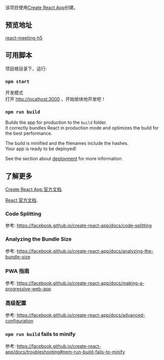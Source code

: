 该项目使用[Create React App](https://github.com/facebook/create-react-app)创建。

## 预览地址

[react-meeting-h5](https://zerosoul.github.io/react-meeting-h5)

## 可用脚本

项目根目录下，运行:

### `npm start`

开发模式<br>
打开 [http://localhost:3000](http://localhost:3000) ，开始愉快地开发吧！

### `npm run build`

Builds the app for production to the `build` folder.<br>
It correctly bundles React in production mode and optimizes the build for the best performance.

The build is minified and the filenames include the hashes.<br>
Your app is ready to be deployed!

See the section about [deployment](https://facebook.github.io/create-react-app/docs/deployment) for more information.

## 了解更多

[Create React App 官方文档](https://facebook.github.io/create-react-app/docs/getting-started).

[React 官方文档](https://reactjs.org/).

### Code Splitting

参考: https://facebook.github.io/create-react-app/docs/code-splitting

### Analyzing the Bundle Size

参考: https://facebook.github.io/create-react-app/docs/analyzing-the-bundle-size

### PWA 指南

参考: https://facebook.github.io/create-react-app/docs/making-a-progressive-web-app

### 高级配置

参考: https://facebook.github.io/create-react-app/docs/advanced-configuration

### `npm run build` fails to minify

参考: https://facebook.github.io/create-react-app/docs/troubleshooting#npm-run-build-fails-to-minify
